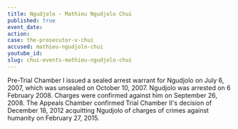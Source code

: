 ```yaml
---
title: Ngudjolo - Mathieu Ngudjolo Chui
published: true
event_date:
action:
case: the-prosecutor-v-chui
accused: mathieu-ngudjolo-chui
youtube_id:
slug: chui-events-mathieu-ngudjolo-chui
---
```



Pre-Trial Chamber I issued a sealed arrest warrant for Ngudjolo on July 6, 2007, which was unsealed on October 10, 2007. Ngudjolo was arrested on 6 February 2008. Charges were confirmed against him on September 26, 2008. The Appeals Chamber confirmed Trial Chamber II's decision of December 18, 2012 acquitting Ngudjolo of charges of crimes against humanity on February 27, 2015.